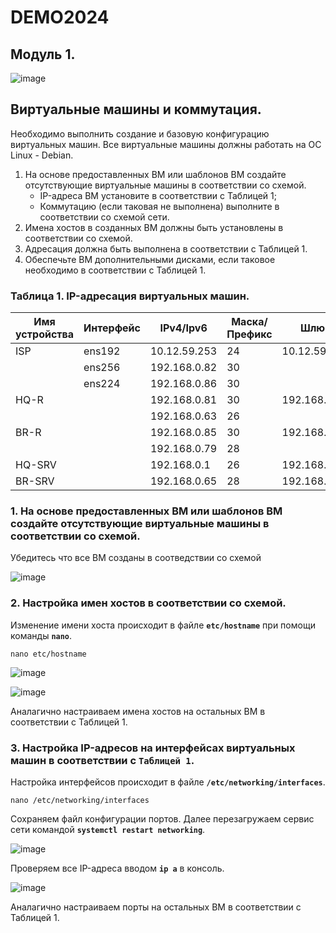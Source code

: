 # DEMO2024
## Модуль 1.
![image](https://github.com/idkwhtiwant/demo24/assets/105741255/f105c1d1-cf0b-441a-82a3-11aad8d109f3)

## Виртуальные машины и коммутация.
Необходимо выполнить создание и базовую конфигурацию виртуальных машин. Все виртуальные машины должны работать на OC Linux - Debian.

1. На основе предоставленных ВМ или шаблонов ВМ создайте отсутствующие виртуальные машины в соответствии со схемой.
      - IP-адреса ВМ установите в соответствии с Таблицей 1;
      - Коммутацию (если таковая не выполнена) выполните в соответствии со схемой сети.
2. Имена хостов в созданных ВМ должны быть установлены в соответствии со схемой.
3. Адресация должна быть выполнена в соответствии с Таблицей 1.
4. Обеспечьте ВМ дополнительными дисками, если таковое необходимо в соответствии с Таблицей 1.

### Таблица 1. IP-адресация виртуальных машин.
| Имя устройства |  Интерфейс  |  IPv4/Ipv6   | Маска/Префикс |     Шлюз     |
| -------------- | ----------- | ------------ | ------------- | ------------ |
| ISP            | ens192      | 10.12.59.253 | 24            | 10.12.59.254 |
|                | ens256      | 192.168.0.82 | 30            |              |
|                | ens224      | 192.168.0.86 | 30            |              |
| HQ-R           |             | 192.168.0.81 | 30            | 192.168.0.82 |
|                |             | 192.168.0.63 | 26            |              |
| BR-R           |             | 192.168.0.85 | 30            | 192.168.0.86 |
|                |             | 192.168.0.79 | 28            |              |
| HQ-SRV         |             | 192.168.0.1  | 26            | 192.168.0.63 |
| BR-SRV         |             | 192.168.0.65 | 28            | 192.168.0.79 |

### 1. На основе предоставленных ВМ или шаблонов ВМ создайте отсутствующие виртуальные машины в соответствии со схемой.
Убедитесь что все ВМ созданы в соотведствии со схемой

![image](https://github.com/idkwhtiwant/demo24/assets/105741255/c498229f-89b2-4c77-9b5b-90b9330be044)


### 2. Настройка имен хостов в соответствии со схемой.
Изменение имени хоста происходит в файле **`etc/hostname`** при помощи команды **`nano`**.
```
nano etc/hostname
```
![image](https://github.com/idkwhtiwant/demo24/assets/105741255/d0f5f7bc-413a-49ac-bd6c-2c98529ac285)

![image](https://github.com/idkwhtiwant/demo24/assets/105741255/56aaeec9-868b-4146-93e6-795baf0fcfdd)

Аналагично настраиваем имена хостов на остальных ВМ в соответствии с Таблицей 1.

### 3. Настройка IP-адресов на интерфейсах виртуальных машин в соответствии с **`Таблицей 1`**.
Настройка интерфейсов происходит в файле **`/etc/networking/interfaces`**. 
```
nano /etc/networking/interfaces
```
Сохраняем файл конфигурации портов. Далее перезагружаем сервис сети командой **`systemctl restart networking`**.

![image](https://github.com/idkwhtiwant/demo24/assets/105741255/512b05f1-0503-4216-93ea-e1ac660bb26b)

Проверяем все IP-адреса вводом **`ip a`** в консоль.

![image](https://github.com/idkwhtiwant/demo24/assets/105741255/0421831f-5ede-41bb-b053-4de2985705ad)

Аналагично настраиваем порты на остальных ВМ в соответствии с Таблицей 1.

